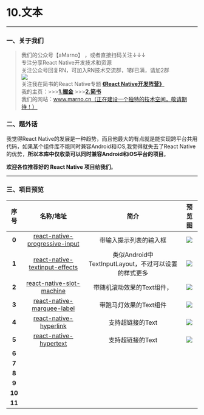 # 10.文本
*****
### 一、关于我们
>我们的公众号【aMarno】 ，或者直接扫码关注↓↓↓
</br>专注分享React Native开发技术和资源
</br>关注公众号回复RN，可加入RN技术交流群，1群已满，请加2群
</br>![](https://github.com/MarnoDev/react-native-open-project/blob/master/res/wechatQR.jpg)
</br>关注我在简书的React Native专题 **[《React Native开发阵营》](http://www.jianshu.com/c/b4ce1d706d1f)**
</br>我的主页：>>>**[1.掘金](https://gold.xitu.io/user/56c1c513c24aa800534e85f3)** >>>**[2.简书](http://www.jianshu.com/u/174a09ba6c25)**
</br>我们的网站：www.marno.cn（正在建设一个独特的技术空间，敬请期待！）

### 二、题外话
我觉得React Native的发展是一种趋势，而且他最大的有点就是能实现跨平台共用代码，如果某个组件库不能同时兼容Android和iOS,我觉得就失去了React Native的优势，**所以本库中仅收录可以同时兼容Android和iOS平台的项目**。

**欢迎各位推荐好的 React Native 项目给我们**。
*******
### 三、项目预览
|序号|名称/地址|简介|预览图|
|:---:|:---:|:---:|:---:|
|**0**|[react-native-progressive-input](https://github.com/khaiql/react-native-progressive-input)|带输入提示列表的输入框|![](https://github.com/khaiql/react-native-progressive-input/blob/master/screenshot.gif)|
|**1**|[react-native-textinput-effects](https://github.com/halilb/react-native-textinput-effects)|类似Android中TextInputLayout，不过可以设置的样式更多|![](https://github.com/halilb/react-native-textinput-effects/blob/master/screenshots/full.gif)|
|**2**|[react-native-slot-machine](https://github.com/atlanteh/react-native-slot-machine)|带随机滚动效果的Text组件，|![](https://cloud.githubusercontent.com/assets/3952700/22622958/12e1d046-eb53-11e6-913f-a1b234485136.gif)|
|**3**|[react-native-marquee-label](https://github.com/remobile/react-native-marquee-label)|带跑马灯效果的Text组件|![](https://github.com/remobile/react-native-marquee-label/blob/master/screencasts/demo.gif)|
|**4**|[react-native-hyperlink](https://github.com/obipawan/react-native-hyperlink)|支持超链接的Text|![](https://camo.githubusercontent.com/abea3c1c64ff3214c2e1cec3c04dab593d46fbe1/68747470733a2f2f63646e2e7261776769742e636f6d2f6f6269706177616e2f68797065726c696e6b2f6d61737465722f61737365742f73637265656e2e676966)|
|**5**|[react-native-hypertext](https://github.com/agentcooper/react-native-hypertext)|支持超链接的Text|![](https://raw.githubusercontent.com/agentcooper/react-native-hypertext/master/screenshot.png)|
|**6**|[]()||![]()|
|**7**|[]()||![]()|
|**8**|[]()||![]()|
|**9**|[]()||![]()|
|**10**|[]()||![]()|
|**11**|[]()||![]()|
